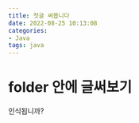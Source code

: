```yaml
---
title: 첫글 써봅니다
date: 2022-08-25 10:13:08
categories:
- Java
tags: java
---
```


# folder 안에 글써보기
인식됩니까?
